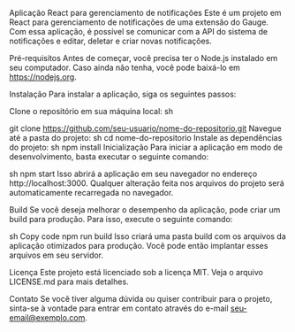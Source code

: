 Aplicação React para gerenciamento de notificações
Este é um projeto em React para gerenciamento de notificações de uma extensão do Gauge. Com essa aplicação, é possível se comunicar com a API do sistema de notificações e editar, deletar e criar novas notificações.

Pré-requisitos
Antes de começar, você precisa ter o Node.js instalado em seu computador. Caso ainda não tenha, você pode baixá-lo em https://nodejs.org.

Instalação
Para instalar a aplicação, siga os seguintes passos:

Clone o repositório em sua máquina local:
sh

git clone https://github.com/seu-usuario/nome-do-repositorio.git
Navegue até a pasta do projeto:
sh
cd nome-do-repositorio
Instale as dependências do projeto:
sh
npm install
Inicialização
Para iniciar a aplicação em modo de desenvolvimento, basta executar o seguinte comando:

sh
npm start
Isso abrirá a aplicação em seu navegador no endereço http://localhost:3000. Qualquer alteração feita nos arquivos do projeto será automaticamente recarregada no navegador.

Build
Se você deseja melhorar o desempenho da aplicação, pode criar um build para produção. Para isso, execute o seguinte comando:

sh
Copy code
npm run build
Isso criará uma pasta build com os arquivos da aplicação otimizados para produção. Você pode então implantar esses arquivos em seu servidor.

Licença
Este projeto está licenciado sob a licença MIT. Veja o arquivo LICENSE.md para mais detalhes.

Contato
Se você tiver alguma dúvida ou quiser contribuir para o projeto, sinta-se à vontade para entrar em contato através do e-mail seu-email@exemplo.com.
